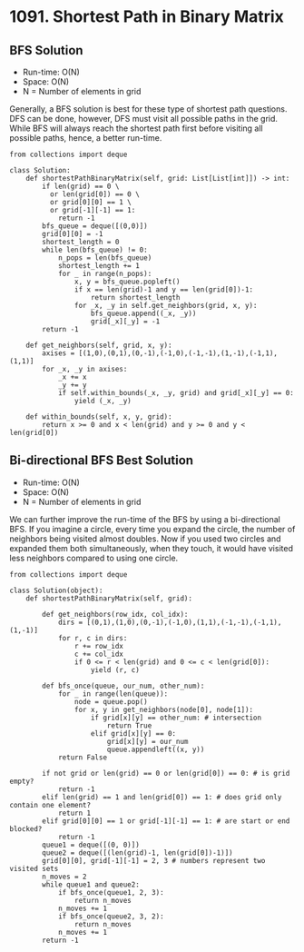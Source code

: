 # 1091. Shortest Path in Binary Matrix

## BFS Solution
- Run-time: O(N)
- Space: O(N)
- N = Number of elements in grid

Generally, a BFS solution is best for these type of shortest path questions.
DFS can be done, however, DFS must visit all possible paths in the grid.
While BFS will always reach the shortest path first before visiting all possible paths, hence, a better run-time.

```
from collections import deque

class Solution:
    def shortestPathBinaryMatrix(self, grid: List[List[int]]) -> int:
        if len(grid) == 0 \
          or len(grid[0]) == 0 \
          or grid[0][0] == 1 \
          or grid[-1][-1] == 1:
            return -1
        bfs_queue = deque([(0,0)])
        grid[0][0] = -1
        shortest_length = 0
        while len(bfs_queue) != 0:
            n_pops = len(bfs_queue)
            shortest_length += 1
            for _ in range(n_pops):
                x, y = bfs_queue.popleft()
                if x == len(grid)-1 and y == len(grid[0])-1:
                    return shortest_length
                for _x, _y in self.get_neighbors(grid, x, y):
                    bfs_queue.append((_x, _y))
                    grid[_x][_y] = -1
        return -1

    def get_neighbors(self, grid, x, y):
        axises = [(1,0),(0,1),(0,-1),(-1,0),(-1,-1),(1,-1),(-1,1),(1,1)]
        for _x, _y in axises:
            _x += x
            _y += y
            if self.within_bounds(_x, _y, grid) and grid[_x][_y] == 0:
                yield (_x, _y)

    def within_bounds(self, x, y, grid):
        return x >= 0 and x < len(grid) and y >= 0 and y < len(grid[0])
```

## Bi-directional BFS Best Solution
- Run-time: O(N)
- Space: O(N)
- N = Number of elements in grid

We can further improve the run-time of the BFS by using a bi-directional BFS.
If you imagine a circle, every time you expand the circle, the number of neighbors being visited almost doubles.
Now if you used two circles and expanded them both simultaneously, when they touch, it would have visited less neighbors compared to using one circle.

```
from collections import deque

class Solution(object):
    def shortestPathBinaryMatrix(self, grid):

        def get_neighbors(row_idx, col_idx):
            dirs = [(0,1),(1,0),(0,-1),(-1,0),(1,1),(-1,-1),(-1,1),(1,-1)]
            for r, c in dirs:
                r += row_idx
                c += col_idx
                if 0 <= r < len(grid) and 0 <= c < len(grid[0]):
                    yield (r, c)

        def bfs_once(queue, our_num, other_num):
            for _ in range(len(queue)):
                node = queue.pop()
                for x, y in get_neighbors(node[0], node[1]):
                    if grid[x][y] == other_num: # intersection
                        return True
                    elif grid[x][y] == 0:
                        grid[x][y] = our_num
                        queue.appendleft((x, y))
            return False

        if not grid or len(grid) == 0 or len(grid[0]) == 0: # is grid empty?
            return -1
        elif len(grid) == 1 and len(grid[0]) == 1: # does grid only contain one element?
            return 1
        elif grid[0][0] == 1 or grid[-1][-1] == 1: # are start or end blocked?
            return -1
        queue1 = deque([(0, 0)])
        queue2 = deque([(len(grid)-1, len(grid[0])-1)])
        grid[0][0], grid[-1][-1] = 2, 3 # numbers represent two visited sets
        n_moves = 2
        while queue1 and queue2:
            if bfs_once(queue1, 2, 3):
                return n_moves
            n_moves += 1
            if bfs_once(queue2, 3, 2):
                return n_moves
            n_moves += 1
        return -1
```
